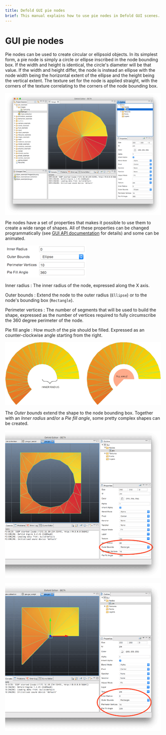 ```yaml
---
title: Defold GUI pie nodes
brief: This manual explains how to use pie nodes in Defold GUI scenes.
---
```


# GUI pie nodes

Pie nodes can be used to create circular or ellipsoid objects. In its simplest form, a pie node is simply a circle or ellipse inscribed in the node bounding box. If the width and height is identical, the circle's diameter will be that value. If the width and height differ, the node is instead an ellipse with the node width being the horizontal extent of the ellipse and the height being the vertical extent. The texture set for the node is applied straight, with the corners of the texture correlating to the corners of the node bounding box.

![Pie node](images/gui/gui_pie_create.png)

Pie nodes have a set of properties that makes it possible to use them to create a wide range of shapes. All of these properties can be changed programmatically (see [GUI API documentation](/ref/gui) for details) and some can be animated.

![Pie properties](images/gui/gui_pie_properties.png)

Inner radius
: The inner radius of the node, expressed along the X axis.

Outer bounds
: Extend the node to the outer radius (`Ellipse`) or to the node's bounding box (`Rectangle`).

Perimeter vertices
: The number of segments that will be used to build the shape, expressed as the number of vertices required to fully circumscribe the 360 degree perimeter of the node.

Pie fill angle
: How much of the pie should be filled. Expressed as an counter-clockwise angle starting from the right.

![Radius and angle](images/gui/gui_pie_radius_angle.png)

The *Outer bounds* extend the shape to the node bounding box. Together with an *Inner radius* and/or a *Pie fill angle*, some pretty complex shapes can be created.

![Rectangle bounds](images/gui/gui_pie_rectangular.png)

![Rectangle bounds and angle](images/gui/gui_pie_rectangular_angle.png)

